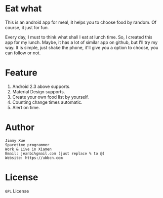 # Eat what
This is an android app for meal, it helps you to choose food by random. Of course, it just for fun.

Every day, I must to think what shall I eat at lunch time. So, I created this app for my lunch. Maybe, it has a lot of similar app on github, but I'll try my way.
It is simple, just shake the phone, it'll give you a option to choose, you can follow or not.

# Feature
1. Android 2.3 above supports.
2. Material Design supports.
3. Create your own food list by yourself.
4. Counting change times automatic.
5. Alert on time.

# Author
```
Jimmy Xue
Sparetime programmer
Work & Live in Xiamen
Email: jeanbi%gmail.com (just replace % to @)
Website: https://ubbcn.com
```

# License
`GPL` License
